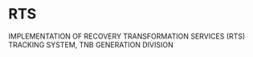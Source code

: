 # RTS
IMPLEMENTATION OF RECOVERY TRANSFORMATION SERVICES (RTS) TRACKING SYSTEM, TNB GENERATION DIVISION

